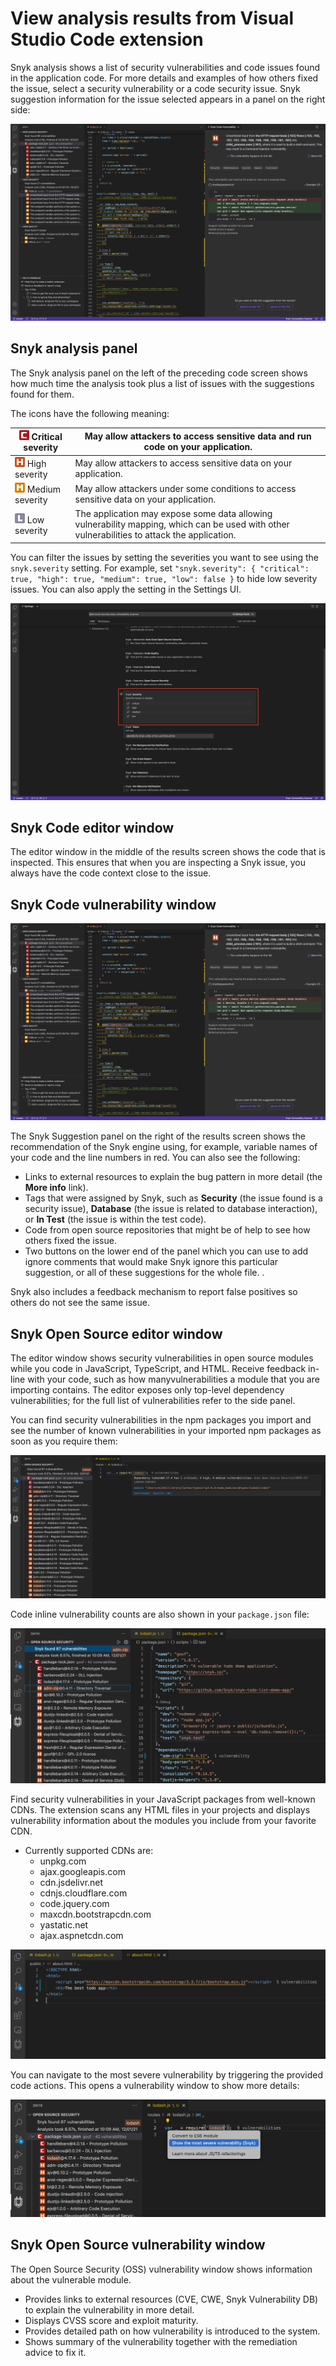 # View analysis results from Visual Studio Code extension

Snyk analysis shows a list of security vulnerabilities and code issues found in the application code. For more details and examples of how others fixed the issue, select a security vulnerability or a code security issue. Snyk suggestion information for the issue selected appears in a panel on the right side:

![Snyk suggestion information](<../../.gitbook/assets/image (103) (1) (1) (1) (10) (1) (1) (1) (1) (1) (1) (1) (1) (13).png>)

## Snyk analysis panel

The Snyk analysis panel on the left of the preceding code screen shows how much time the analysis took plus a list of issues with the suggestions found for them.

The icons have the following meaning:

| ![](<../../.gitbook/assets/image (201) (1) (1) (1) (1) (1).png>) Critical severity                                                | May allow attackers to access sensitive data and run code on your application.                                                               |
| --------------------------------------------------------------------------------------------------------------------------------- | -------------------------------------------------------------------------------------------------------------------------------------------- |
| ![](<../../.gitbook/assets/image (10) (1) (1) (2) (1) (1) (1) (1) (1) (1) (1) (1) (1) (1) (1) (1) (1) (1) (9).png>) High severity | May allow attackers to access sensitive data on your application.                                                                            |
| ![](<../../.gitbook/assets/image (116) (1) (1) (1) (1) (1) (1) (1) (1) (1) (1) (1) (1) (3).png>) Medium severity                  | May allow attackers under some conditions to access sensitive data on your application.                                                      |
| ![](<../../.gitbook/assets/image (114) (1) (1) (1) (1) (1) (1) (1).png>) Low severity                                             | The application may expose some data allowing vulnerability mapping, which can be used with other vulnerabilities to attack the application. |

You can filter the issues by setting the severities you want to see using the `snyk.severity` setting. For example, set `"snyk.severity": { "critical": true, "high": true, "medium": true, "low": false }` to hide low severity issues. You can also apply the setting in the Settings UI.

![Severity settings](<../../.gitbook/assets/image (234) (1) (1) (1) (1) (1) (1) (1) (1) (1) (1) (1) (1) (1).png>)

## Snyk Code editor window

The editor window in the middle of the results screen shows the code that is inspected. This ensures that when you are inspecting a Snyk issue, you always have the code context close to the issue.

## Snyk Code vulnerability window

![Snyk Suggestion panel](<../../.gitbook/assets/image (103) (1) (1) (1) (10) (1) (1) (1) (1) (1) (1) (1) (1) (11).png>)

The Snyk Suggestion panel on the right of the results screen shows the recommendation of the Snyk engine using, for example, variable names of your code and the line numbers in red. You can also see the following:

* Links to external resources to explain the bug pattern in more detail (the **More info** link).
* Tags that were assigned by Snyk, such as **Security** (the issue found is a security issue), **Database** (the issue is related to database interaction), or **In Test** (the issue is within the test code).
* Code from open source repositories that might be of help to see how others fixed the issue.
* Two buttons on the lower end of the panel which you can use to add ignore comments that would make Snyk ignore this particular suggestion, or all of these suggestions for the whole file. .

Snyk also includes a feedback mechanism to report false positives so others do not see the same issue.

## Snyk Open Source editor window

The editor window shows security vulnerabilities in open source modules while you code in JavaScript, TypeScript, and HTML. Receive feedback in-line with your code, such as how manyvulnerabilities a module that you are importing contains. The editor exposes only top-level dependency vulnerabilities; for the full list of vulnerabilities refer to the side panel.

You can find security vulnerabilities in the npm packages you import and see the number of known vulnerabilities in your imported npm packages as soon as you require them:

![Vulnerabilities in npm package](../../.gitbook/assets/oss-editor-vulnerability-count.png)

Code inline vulnerability counts are also shown in your `package.json` file:

![package.json file](../../.gitbook/assets/oss-editor-pjson.png)

Find security vulnerabilities in your JavaScript packages from well-known CDNs. The extension scans any HTML files in your projects and displays vulnerability information about the modules you include from your favorite CDN.

* Currently supported CDNs are:
  * unpkg.com
  * ajax.googleapis.com
  * cdn.jsdelivr.net
  * cdnjs.cloudflare.com
  * code.jquery.com
  * maxcdn.bootstrapcdn.com
  * yastatic.net
  * ajax.aspnetcdn.com

![Vulnerability from a CDN](../../.gitbook/assets/oss-editor-html.png)

You can navigate to the most severe vulnerability by triggering the provided code actions. This opens a vulnerability window to show more details:

![Code action](<../../.gitbook/assets/oss-editor-show-vulnerability (1) (1) (1) (1) (1) (1) (1) (1) (1) (1) (1) (1) (1) (1) (1) (1) (1) (1) (1) (1) (1) (1) (1) (1) (1) (1) (1) (1) (1) (1) (1) (1) (1) (1) (1) (1) (1) (1) (1) (1) (1) (1) (1) (1) (1) (1) (1) (1) (1) (1) (1) (1) (1) (2).png>)

## Snyk Open Source vulnerability window

The Open Source Security (OSS) vulnerability window shows information about the vulnerable module.

* Provides links to external resources (CVE, CWE, Snyk Vulnerability DB) to explain the vulnerability in more detail.
* Displays CVSS score and exploit maturity.
* Provides detailed path on how vulnerability is introduced to the system.
* Shows summary of the vulnerability together with the remediation advice to fix it.

